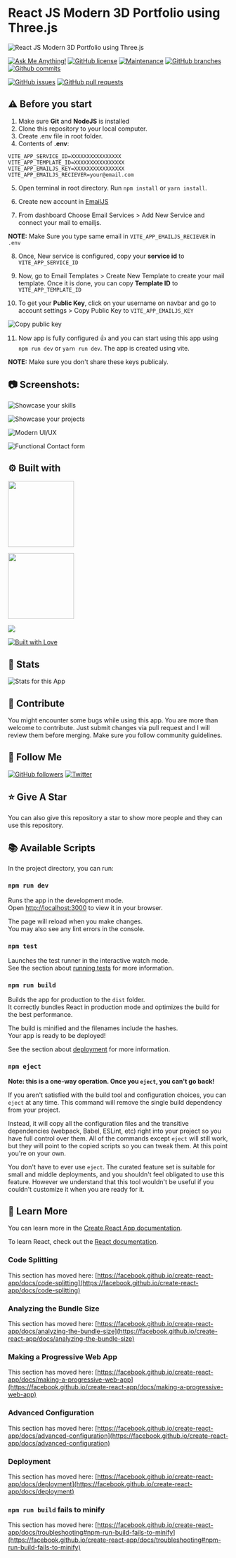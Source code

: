 # React JS Modern 3D Portfolio using Three.js

![React JS Modern 3D Portfolio using Three.js](/readmeIMG/heroo.png "React JS Modern 3D Portfolio using Three.js")

[![Ask Me Anything!](https://img.shields.io/badge/Ask%20me-anything-1abc9c.svg)](https://github.com/Harkanni "Ask Me Anything!")
[![GitHub license](https://img.shields.io/github/license/Harkanni/3d-portfolio)](https://github.com/Harkanni/3d-portfolio/blob/main/LICENSE.md "GitHub license")
[![Maintenance](https://img.shields.io/badge/Maintained%3F-yes-green.svg)](https://github.com/Harkanni/3d-portfolio/commits/main "Maintenance")
[![GitHub branches](https://badgen.net/github/branches/Harkanni/3d-portfolio)](https://github.com/Harkanni/3d-portfolio/branches "GitHub branches")
[![Github commits](https://badgen.net/github/commits/Harkanni/3d-portfolio/main)](https://github.com/Harkanni/3d-portfolio/commits "Github commits")


[![GitHub issues](https://img.shields.io/github/issues/Harkanni/3d-portfolio)](https://github.com/Harkanni/3d-portfolio/issues "GitHub issues")
[![GitHub pull requests](https://img.shields.io/github/issues-pr/Harkanni/3d-portfolio)](https://github.com/Harkanni/3d-portfolio/pulls "GitHub pull requests")

## ⚠️ Before you start

1. Make sure **Git** and **NodeJS** is installed
2. Clone this repository to your local computer.
3. Create .env file in root folder.
4. Contents of **.env**:

```
VITE_APP_SERVICE_ID=XXXXXXXXXXXXXXXX
VITE_APP_TEMPLATE_ID=XXXXXXXXXXXXXXXX
VITE_APP_EMAILJS_KEY=XXXXXXXXXXXXXXXX
VITE_APP_EMAILJS_RECIEVER=your@email.com
```

5. Open terminal in root directory. Run `npm install` or `yarn install`.

6. Create new account in [EmailJS](emailjs.com "EmailJS")

7. From dashboard Choose Email Services > Add New Service and connect your mail to emailjs.

**NOTE:** Make Sure you type same email in `VITE_APP_EMAILJS_RECIEVER` in `.env`

8. Once, New service is configured, copy your **service id** to `VITE_APP_SERVICE_ID`

9. Now, go to Email Templates > Create New Template to create your mail template. Once it is done, you can copy **Template ID** to `VITE_APP_TEMPLATE_ID`

10. To get your **Public Key**, click on your username on navbar and go to account settings > Copy Public Key to `VITE_APP_EMAILJS_KEY`

![Copy public key](/.github/images/step_emailjs.png "Copy public key")

11. Now app is fully configured :+1: and you can start using this app using `npm run dev` or `yarn run dev`. The app is created using vite.

**NOTE:** Make sure you don't share these keys publicaly.

## :camera: Screenshots:

![Showcase your skills](/readmeIMG/techstack.png "Showcase your skills")

![Showcase your projects](/readmeIMG/projects.png "Showcase your projects")

![Modern UI/UX](/readmeIMG/testimonials.png "Modern UI/UX")

![Functional Contact form](/readmeIMG/contact.png "Functional Contact form")

## :gear: Built with

[<img src="https://img.shields.io/badge/React-20232A?style=for-the-badge&logo=react&logoColor=61DAFB" width="150" />](https://reactjs.org/ "React JS")

[<img src="https://img.shields.io/badge/ThreeJs-black?style=for-the-badge&logo=three.js&logoColor=white" width="150" />](https://threejs.org/ "Three JS")

[<img src="https://img.shields.io/badge/Tailwind_CSS-38B2AC?style=for-the-badge&logo=tailwind-css&logoColor=white" />](https://tailwindcss.com/ "Tailwind CSS")

[<img src="http://ForTheBadge.com/images/badges/built-with-love.svg" alt="Built with Love">](https://github.com/Harkanni/ "Built with Love")

## :wrench: Stats

![Stats for this App](/readmeIMG/stats.svg "Stats for this App")

## :raised_hands: Contribute

You might encounter some bugs while using this app. You are more than welcome to contribute. Just submit changes via pull request and I will review them before merging. Make sure you follow community guidelines.

## :rocket: Follow Me

[![GitHub followers](https://img.shields.io/github/followers/Harkanni?style=social&label=Follow&maxAge=2592000)](https://github.com/Harkanni "Follow Me")
[![Twitter](https://img.shields.io/twitter/url?style=social&url=https%3A%2F%2Ftwitter.com%2FHarkanni)](https://twitter.com/the_tech_lead "Tweet")

## :star: Give A Star

You can also give this repository a star to show more people and they can use this repository.

## :books: Available Scripts

In the project directory, you can run:

### `npm run dev`

Runs the app in the development mode.\
Open [http://localhost:3000](http://localhost:3000) to view it in your browser.

The page will reload when you make changes.\
You may also see any lint errors in the console.

### `npm test`

Launches the test runner in the interactive watch mode.\
See the section about [running tests](https://facebook.github.io/create-react-app/docs/running-tests) for more information.

### `npm run build`

Builds the app for production to the `dist` folder.\
It correctly bundles React in production mode and optimizes the build for the best performance.

The build is minified and the filenames include the hashes.\
Your app is ready to be deployed!

See the section about [deployment](https://facebook.github.io/create-react-app/docs/deployment) for more information.

### `npm eject`

**Note: this is a one-way operation. Once you `eject`, you can't go back!**

If you aren't satisfied with the build tool and configuration choices, you can `eject` at any time. This command will remove the single build dependency from your project.

Instead, it will copy all the configuration files and the transitive dependencies (webpack, Babel, ESLint, etc) right into your project so you have full control over them. All of the commands except `eject` will still work, but they will point to the copied scripts so you can tweak them. At this point you're on your own.

You don't have to ever use `eject`. The curated feature set is suitable for small and middle deployments, and you shouldn't feel obligated to use this feature. However we understand that this tool wouldn't be useful if you couldn't customize it when you are ready for it.

## :page_with_curl: Learn More

You can learn more in the [Create React App documentation](https://facebook.github.io/create-react-app/docs/getting-started).

To learn React, check out the [React documentation](https://reactjs.org/).

### Code Splitting

This section has moved here: [https://facebook.github.io/create-react-app/docs/code-splitting](https://facebook.github.io/create-react-app/docs/code-splitting)

### Analyzing the Bundle Size

This section has moved here: [https://facebook.github.io/create-react-app/docs/analyzing-the-bundle-size](https://facebook.github.io/create-react-app/docs/analyzing-the-bundle-size)

### Making a Progressive Web App

This section has moved here: [https://facebook.github.io/create-react-app/docs/making-a-progressive-web-app](https://facebook.github.io/create-react-app/docs/making-a-progressive-web-app)

### Advanced Configuration

This section has moved here: [https://facebook.github.io/create-react-app/docs/advanced-configuration](https://facebook.github.io/create-react-app/docs/advanced-configuration)

### Deployment

This section has moved here: [https://facebook.github.io/create-react-app/docs/deployment](https://facebook.github.io/create-react-app/docs/deployment)

### `npm run build` fails to minify

This section has moved here: [https://facebook.github.io/create-react-app/docs/troubleshooting#npm-run-build-fails-to-minify](https://facebook.github.io/create-react-app/docs/troubleshooting#npm-run-build-fails-to-minify)
